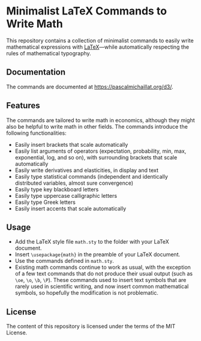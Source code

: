 # Minimalist LaTeX Commands to Write Math

This repository contains a collection of minimalist commands to easily write mathematical expressions with [LaTeX](https://github.com/latex3/latex2e)—while automatically respecting the rules of mathematical typography.

## Documentation

The commands are documented at https://pascalmichaillat.org/d3/.

## Features

The commands are tailored to write math in economics, although they might also be helpful to write math in other fields. The commands introduce the following functionalities:

+ Easily insert brackets that scale automatically
+ Easily list arguments of operators (expectation, probability, min, max, exponential, log, and so on), with surrounding brackets that scale automatically
+ Easily write derivatives and elasticities, in display and text
+ Easily type statistical commands (independent and identically distributed variables, almost sure convergence)
+ Easily type key blackboard letters
+ Easily type uppercase calligraphic letters
+ Easily type Greek letters
+ Easily insert accents that scale automatically

## Usage

+ Add the LaTeX style file `math.sty` to the folder with your LaTeX document.
+ Insert `\usepackage{math}` in the preamble of your LaTeX document.
+ Use the commands defined in `math.sty`.
+ Existing math commands continue to work as usual, with the exception of a few text commands that do not produce their usual output (such as `\oe`, `\o`, `\b`, `\P`). These commands used to insert text symbols that are rarely used in scientific writing, and now insert common mathematical symbols, so hopefully the modification is not problematic. 

## License

The content of this repository is licensed under the terms of the MIT License.
